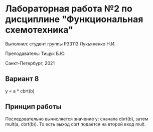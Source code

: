 # Лабораторная работа №2 по дисциплине "Функциональная схемотехника"
Выполнил: студент группы P33113 Лукьяненко Н.И.

Преподаватель: Тищук Б.Ю. 

Санкт-Петербург, 2021

## Вариант 8
y = a * cbrt(b)

## Принцип работы
Последовательно вычисляется значение y: сначала cbrt(b), затем mult(a, cbrt(b)). То есть выход cbrt подается на второй вход mult.
